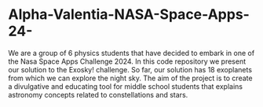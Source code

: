 # Alpha-Valentia-NASA-Space-Apps-24-

We are a group of 6 physics students that have decided to embark in one of the Nasa Space Apps Challenge 2024.
In this code repository we present our solution to the Exosky! challenge.
So far, our solution has 18 exoplanets from which we can explore the night sky.
The aim of the project is to create a divulgative and educating tool for middle school students that explains astronomy concepts related to constellations and stars.
